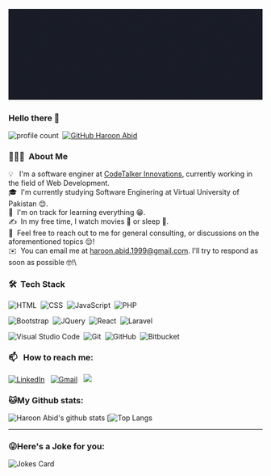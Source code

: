 ![BannerGIF](https://github.com/dev-buntoo/dev-buntoo/blob/main/profile-banner.gif)


### Hello there 👋
![profile count](https://komarev.com/ghpvc/?username=dev-buntoo&color=red)&nbsp;
[![GitHub Haroon Abid](https://img.shields.io/github/followers/dev-buntoo?label=follow&style=social)](https://github.com/dev-buntoo)&nbsp;

### 👨🏻‍💻 &nbsp;About Me

💡 &nbsp; I'm a software enginer at [CodeTalker Innovations](https://codetalkerinnov.com/), currently working in the field of Web Development.\
🎓 &nbsp;I'm currently studying Software Enginering at Virtual University of Pakistan 😊.\
🌱 &nbsp;I'm on track for learning everything 😁.\
✍️ &nbsp;In my free time, I watch movies 🎥 or sleep 🛌.\
💬 &nbsp;Feel free to reach out to me for general consulting, or discussions on the aforementioned topics 😌!\
✉️ &nbsp;You can email me at haroon.abid.1999@gmail.com. I'll try to respond as soon as possible 🤓!\


### 🛠 &nbsp;Tech Stack

![HTML](https://img.shields.io/badge/-HTML-05122A?style=flat&logo=HTML5)&nbsp;
![CSS](https://img.shields.io/badge/-CSS-05122A?style=flat&logo=CSS3&logoColor=1572B6)&nbsp;
![JavaScript](https://img.shields.io/badge/-JavaScript-05122A?style=flat&logo=javascript)&nbsp;
![PHP](https://img.shields.io/badge/-PHP-05122A?style=flat&logo=php)&nbsp;

![Bootstrap](https://img.shields.io/badge/-Bootstrap-05122A?style=flat&logo=bootstrap&logoColor=563D7C)&nbsp;
![JQuery](https://img.shields.io/badge/-JQuery-05122A?style=flat&logo=Jquery&logoColor=FFA518)&nbsp;
![React](https://img.shields.io/badge/-React-05122A?style=flat&logo=react&logoColor=blue)&nbsp;
![Laravel](https://img.shields.io/badge/-Laravel-05122A?style=flat&logo=laravel&logoColor=red)&nbsp;

![Visual Studio Code](https://img.shields.io/badge/-Visual%20Studio%20Code-05122A?style=flat&logo=visual-studio-code&logoColor=007ACC)&nbsp;
![Git](https://img.shields.io/badge/-Git-05122A?style=flat&logo=git)&nbsp;
![GitHub](https://img.shields.io/badge/-GitHub-05122A?style=flat&logo=github)&nbsp;
![Bitbucket](https://img.shields.io/badge/-Bitbucket-05122A?style=flat&logo=bitbucket&logoColor=blue)&nbsp;

### 📫 &nbsp; How to reach me:


<a href="https://www.linkedin.com/in/dev-buntoo/"><img alt="LinkedIn" src="https://img.shields.io/badge/linkedin%20-%230077B5.svg?&style=flat&logo=linkedin&logoColor=white"/></a> &nbsp;
<a href="mailto:haroon.abid.1999@gmail.com"><img alt="Gmail" src="https://img.shields.io/badge/Gmail-D14836?style=flat&logo=gmail&logoColor=white" /></a> &nbsp;
<a href="https://instagram.com/i_am_buntoo"><img src="https://img.shields.io/badge/-@i_am_buntoo_-E4405F?style=flat&logo=Instagram&logoColor=white"/></a> &nbsp;



### 🐱My Github stats:
![Haroon Abid's github stats](https://github-readme-stats-dev-buntoo.vercel.app/api?username=dev-buntoo&show_icons=true&count_private=true&hide=contribs,prs,stars,issues&theme=dracula)
[![Top Langs](https://github-readme-stats-dev-buntoo.vercel.app/api/top-langs/?username=dev-buntoo&layout=compact&text_color=daf7dc&bg_color=151515)

<!--START_SECTION:waka-->
<!--END_SECTION:waka-->

---

### 😜Here's a Joke for you:
<img src="https://readme-jokes.vercel.app/api" alt="Jokes Card" />
